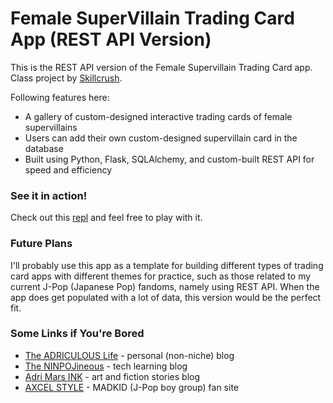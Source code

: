 # Female SuperVillain Trading Card App (REST API Version)
This is the REST API version of the Female Supervillain Trading Card app. Class project by [Skillcrush](https://skillcrush.com).

Following features here:
- A gallery of custom-designed interactive trading cards of female supervillains
- Users can add their own custom-designed supervillain card in the database
- Built using Python, Flask, SQLAlchemy, and custom-built REST API for speed and efficiency

### See it in action!
Check out this [repl](https://repl.it/@adriculous/Female-Supervillain-Trading-Card-REST-API-version) and feel free to play with it.

### Future Plans
I'll probably use this app as a template for building different types of trading card apps with different themes for practice, such as those related to my current J-Pop (Japanese Pop) fandoms, namely using REST API. When the app does get populated with a lot of data, this version would be the perfect fit.

### Some Links if You're Bored
- [The ADRICULOUS Life](https://adriculous.life) - personal (non-niche) blog
- [The NINPOJineous](https://ninpojineous.ninja) - tech learning blog
- [Adri Mars INK](https://adrimars.ink) - art and fiction stories blog
- [AXCEL STYLE](https://axcel.style) - MADKID (J-Pop boy group) fan site

